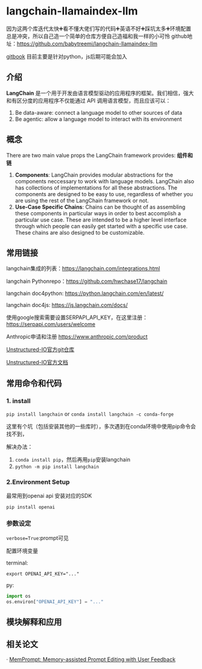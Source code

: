 # langchain-llamaindex-llm
因为这两个库迭代太快➕看不懂大佬们写的代码➕英语不好➕踩坑太多➕环境配置总是冲突，所以自己造一个简单的仓库方便自己造福和我一样的小可怜
github地址：<https://github.com/babytreemi/langchain-llamaindex-llm>

[gitbook](https://babytreemis-organization.gitbook.io/langchain_llama-index_llm/) 
目前主要是针对python，js后期可能会加入
## 介绍
**LangChain** 是一个用于开发由语言模型驱动的应用程序的框架。我们相信，强大和有区分度的应用程序不仅能通过 API 调用语言模型，而且应该可以：
1. Be data-aware: connect a language model to other sources of data
2. Be agentic: allow a language model to interact with its environment
## 概念
There are two main value props the LangChain framework provides:
**组件和链**
1. **Components**: LangChain provides modular abstractions for the components neccessary to work with language models. LangChain also has collections of implementations for all these abstractions. The components are designed to be easy to use, regardless of whether you are using the rest of the LangChain framework or not.
2. **Use-Case Specific Chains**: Chains can be thought of as assembling these components in particular ways in order to best accomplish a particular use case. These are intended to be a higher level interface through which people can easily get started with a specific use case. These chains are also designed to be customizable.



## 常用链接
langchain集成的列表：<https://langchain.com/integrations.html>

langchain Pythonrepo：<https://github.com/hwchase17/langchain>

langchain doc4python: <https://python.langchain.com/en/latest/>

langchain doc4js: <https://js.langchain.com/docs/>

使用google搜索需要设置SERPAPI_API_KEY，在这里注册：<https://serpapi.com/users/welcome>

Anthropic申请和注册 <https://www.anthropic.com/product>

[Unstructured-IO官方git仓库](https://github.com/Unstructured-IO/unstructured)

[Unstructured-IO官方文档](https://www.unstructured.io/)

## 常用命令和代码

### 1. install
`pip install langchain` 
or 
`conda install langchain -c conda-forge`

这里有个坑（包括安装其他的一些库时），多次遇到在conda环境中使用pip命令会找不到，

解决办法：
1. `conda install pip`，然后再用`pip`安装langchain
2. `python -m pip install langchain`

### 2.Environment Setup
最常用到openai api  安装对应的SDK
```shell
pip install openai
```
### 参数设定

`verbose=True`:prompt可见

配置环境变量

terminal:
```shell
export OPENAI_API_KEY="..."
```
py:
```python
import os
os.environ["OPENAI_API_KEY"] = "..."
```
## 模块解释和应用

## 相关论文

· [MemPrompt: Memory-assisted Prompt Editing with User Feedback]( https://memprompt.com/)


